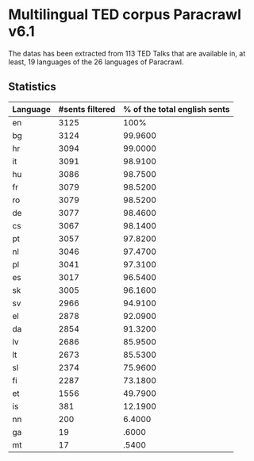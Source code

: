 # Multilingual TED corpus Paracrawl v6.1
The datas has been extracted from 113 TED Talks that are available in, at least, 19 languages of the 26 languages of Paracrawl.

## Statistics
| Language | #sents filtered | % of the total english sents
| ------ | ------ | ------ |
| en | 3125 | 100% |
| bg | 3124 | 99.9600 |
| hr | 3094 | 99.0000 |
| it | 3091 | 98.9100 |
| hu | 3086 | 98.7500 |
| fr | 3079 | 98.5200 |
| ro | 3079 | 98.5200 |
| de | 3077 | 98.4600 |
| cs | 3067 | 98.1400 |
| pt | 3057 | 97.8200 |
| nl | 3046 | 97.4700 |
| pl | 3041 | 97.3100 |
| es | 3017 | 96.5400 |
| sk | 3005 | 96.1600 |
| sv | 2966 | 94.9100 |
| el | 2878 | 92.0900 |
| da | 2854 | 91.3200 |
| lv | 2686 | 85.9500 |
| lt | 2673 | 85.5300 |
| sl | 2374 | 75.9600 |
| fi | 2287 | 73.1800 |
| et | 1556 | 49.7900 |
| is | 381 | 12.1900 |
| nn | 200 | 6.4000 |
| ga | 19 | .6000 |
| mt | 17 | .5400 |
